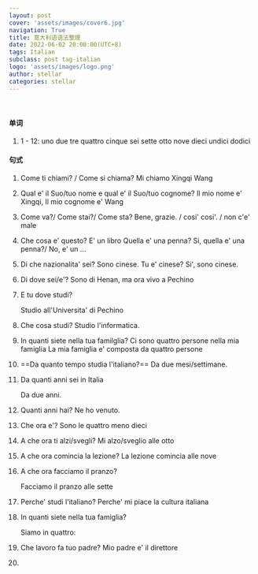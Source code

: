 ```yaml
---
layout: post
cover: 'assets/images/cover6.jpg'
navigation: True
title: 意大利语语法整理
date: 2022-06-02 20:00:00(UTC+8)
tags: Italian
subclass: post tag-italian
logo: 'assets/images/logo.png'
author: stellar
categories: stellar
---
```


<br>

#### 单词

1. 1 - 12: 
   uno due tre quattro cinque sei sette otto nove dieci undici dodici

#### 句式

1. Come ti chiami? / Come si chiama?
   Mi chiamo Xingqi Wang

2. Qual e' il Suo/tuo nome e qual e' il Suo/tuo cognome?
   Il mio nome e' Xingqi, Il mio cognome e' Wang

3. Come va?/ Come stai?/ Come sta?
   Bene, grazie. / cosi' cosi'. / non c'e' male

4. Che cosa e' questo?
   E' un libro
   Quella e' una penna?
   Si, quella e' una penna?/ No, e' un ...

5. Di che nazionalita' sei?
   Sono cinese.
   Tu e' cinese?
   Si', sono cinese.

6. Di dove sei/e'?
   Sono di Henan, ma ora vivo a Pechino

7. E tu dove studi?

   Studio all'Universita' di Pechino

8. Che cosa studi?
   Studio l'informatica.

9. In quanti siete nella tua familglia?
   Ci sono quattro persone nella mia famiglia
   La mia famiglia e' composta da quattro persone

10. ==Da quanto tempo studia l'italiano?==
    Da due mesi/settimane.

11. Da quanti anni sei in Italia

    Da due anni.

12. Quanti anni hai?
    Ne ho venuto.

13. Che ora e'?
    Sono le quattro meno dieci

14. A che ora ti alzi/svegli?
    Mi alzo/sveglio alle otto

15. A che ora comincia la lezione?
    La lezione comincia alle nove

16. A che ora facciamo il pranzo?

    Facciamo il pranzo alle sette

17. Perche' studi l'italiano?
    Perche' mi piace la cultura italiana
    
18. In quanti siete nella tua famiglia?

    Siamo in quattro: 

19. Che lavoro fa tuo padre?
    Mio padre e' il direttore

20. 